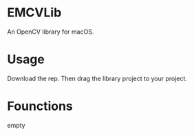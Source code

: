 # EMCVLib

An OpenCV library for macOS.

# Usage

Download the rep. Then drag the library project to your project.

# Founctions

empty